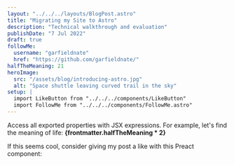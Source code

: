 ```yaml
---
layout: "../../../layouts/BlogPost.astro"
title: "Migrating my Site to Astro"
description: "Technical walkthrough and evaluation"
publishDate: "7 Jul 2022"
draft: true
followMe:
  username: "garfieldnate"
  href: "https://github.com/garfieldnate/"
halfTheMeaning: 21
heroImage:
  src: "/assets/blog/introducing-astro.jpg"
  alt: "Space shuttle leaving curved trail in the sky"
setup: |
  import LikeButton from "../../../components/LikeButton"
  import FollowMe from "../../../components/FollowMe.astro"
---
```


<FollowMe username={frontmatter.followMe.username} href={frontmatter.followMe.href} />

Access all exported properties with JSX expressions. For example, let's find the meaning of life: **{frontmatter.halfTheMeaning * 2}**

If this seems cool, consider giving my post a like with this Preact component: <LikeButton pageUrl={frontmatter.url} client:load />
